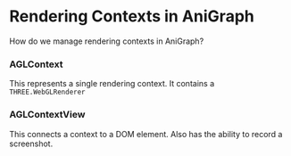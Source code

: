# Rendering Contexts in AniGraph

How do we manage rendering contexts in AniGraph?

### AGLContext
This represents a single rendering context. It contains a `THREE.WebGLRenderer`


### AGLContextView
This connects a context to a DOM element. Also has the ability to record a screenshot.
